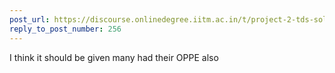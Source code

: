 ```yaml
---
post_url: https://discourse.onlinedegree.iitm.ac.in/t/project-2-tds-solver-discussion-thread/169029/257
reply_to_post_number: 256
---
```

I think it should be given many had their OPPE also